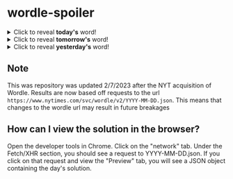 # wordle-spoiler

<details>
  <summary>Click to reveal <b>today's</b> word!</summary>
  <br>
  <b> globe </b>
</details>

<details>
  <summary>Click to reveal <b>tomorrow's</b> word!</summary>
  <br>
  <b> bacon </b>
</details>

<details>
  <summary>Click to reveal <b>yesterday's</b> word!</summary>
  <br>
  <b> topic </b>
</details>

## Note
This was repository was updated 2/7/2023 after the NYT acquisition of Wordle. Results are now based off requests to the url `https://www.nytimes.com/svc/wordle/v2/YYYY-MM-DD.json`. This means that changes to the wordle url may result in future breakages

## How can I view the solution in the browser?
Open the developer tools in Chrome. Click on the "network" tab. Under the Fetch/XHR section, you should see a request to YYYY-MM-DD.json. If you click on that request and view the "Preview" tab, you will see a JSON object containing the day's solution.